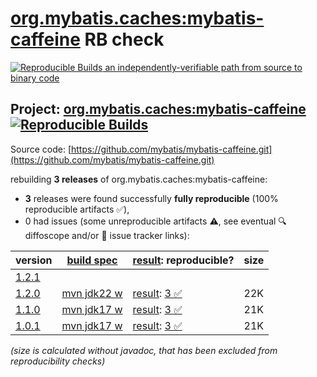 [org.mybatis.caches:mybatis-caffeine](https://central.sonatype.com/artifact/org.mybatis.caches/mybatis-caffeine/versions) RB check
=======

[![Reproducible Builds](https://reproducible-builds.org/images/logos/rb.svg) an independently-verifiable path from source to binary code](https://reproducible-builds.org/)

## Project: [org.mybatis.caches:mybatis-caffeine](https://central.sonatype.com/artifact/org.mybatis.caches/mybatis-caffeine/versions) [![Reproducible Builds](https://img.shields.io/endpoint?url=https://raw.githubusercontent.com/jvm-repo-rebuild/reproducible-central/master/content/org/mybatis/caches/mybatis-caffeine/badge.json)](https://github.com/jvm-repo-rebuild/reproducible-central/blob/master/content/org/mybatis/caches/mybatis-caffeine/README.md)

Source code: [https://github.com/mybatis/mybatis-caffeine.git](https://github.com/mybatis/mybatis-caffeine.git)

rebuilding **3 releases** of org.mybatis.caches:mybatis-caffeine:
- **3** releases were found successfully **fully reproducible** (100% reproducible artifacts :white_check_mark:),
- 0 had issues (some unreproducible artifacts :warning:, see eventual :mag: diffoscope and/or :memo: issue tracker links):

| version | [build spec](/BUILDSPEC.md) | [result](https://reproducible-builds.org/docs/jvm/): reproducible? | size |
| -- | --------- | ------ | -- |
| [1.2.1](https://central.sonatype.com/artifact/org.mybatis.caches/mybatis-caffeine/1.2.1/pom) | | | |
| [1.2.0](https://central.sonatype.com/artifact/org.mybatis.caches/mybatis-caffeine/1.2.0/pom) | [mvn jdk22 w](mybatis-caffeine-1.2.0.buildspec) | [result](mybatis-caffeine-1.2.0.buildinfo): [3 :white_check_mark: ](mybatis-caffeine-1.2.0.buildcompare) | 22K |
| [1.1.0](https://central.sonatype.com/artifact/org.mybatis.caches/mybatis-caffeine/1.1.0/pom) | [mvn jdk17 w](mybatis-caffeine-1.1.0.buildspec) | [result](mybatis-caffeine-1.1.0.buildinfo): [3 :white_check_mark: ](mybatis-caffeine-1.1.0.buildcompare) | 21K |
| [1.0.1](https://central.sonatype.com/artifact/org.mybatis.caches/mybatis-caffeine/1.0.1/pom) | [mvn jdk17 w](mybatis-caffeine-1.0.1.buildspec) | [result](mybatis-caffeine-1.0.1.buildinfo): [3 :white_check_mark: ](mybatis-caffeine-1.0.1.buildcompare) | 21K |

<i>(size is calculated without javadoc, that has been excluded from reproducibility checks)</i>
